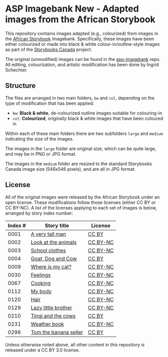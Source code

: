 # ASP Imagebank New - Adapted images from the African Storybook

This repository contains images adapted (e.g., colourized) from images in the [African Storybook](http://www.africanstorybook.org) imagebank. Specifically, these images have been either colourized or made into black & white colour-in/outline-style images as part of the [Storybooks Canada](http://storybookscanada.ca) project.

The original (unmodified) images can be found in the [asp-imagebank](https://github.com/global-asp/asp-imagebank) repo. All editing, colourization, and artistic modification has been done by Ingrid Schechter.

## Structure

The files are arranged in two main folders, `bw` and `col`, depending on the type of modification that has been applied:

* `bw`: **Black & white**, de-colourized outline images suitable for colouring-in
* `col`: **Colourized**, originally black & white images that have been coloured in

Within each of these main folders there are two subfolders `large` and `medium` indicating the size of the images.

The images in the `large` folder are original size, which can be quite large, and may be in PNG or JPG format.

The images in the `medium` folder are resized to the standard Storybooks Canada image size (546x546 pixels), and are all in JPG format.

## License

All of the original images were released by the African Storybook under an open license. These modifications follow those licenses (either CC BY or CC BY-NC). A list of the licenses applying to each set of images is below, arranged by story index number:

Index # | Story title | License
------- | ----------- | -------
0001 | [A very tall man](http://africanstorybook.org/reader.php?id=918) | [CC BY](http://creativecommons.org/licenses/by/3.0/)
0002 | [Look at the animals](http://africanstorybook.org/reader.php?id=1221) | [CC BY-NC](http://creativecommons.org/licenses/by-nc/3.0/)
0003 | [School clothes](http://africanstorybook.org/reader.php?id=1794) | [CC BY-NC](http://creativecommons.org/licenses/by-nc/3.0/)
0004 | [Goat, Dog and Cow](http://africanstorybook.org/reader.php?id=6380) | [CC BY](http://creativecommons.org/licenses/by/3.0/)
0009 | [Where is my cat?](http://africanstorybook.org/reader.php?id=1825) | [CC BY-NC](https://creativecommons.org/licenses/by-nc/3.0/)
0030 | [Feelings](http://africanstorybook.org/reader.php?id=2884) | [CC BY-NC](http://creativecommons.org/licenses/by-nc/3.0/)
0067 | [Cooking](http://africanstorybook.org/reader.php?id=2795) | [CC BY-NC](http://creativecommons.org/licenses/by-nc/3.0/)
0112 | [My body](http://africanstorybook.org/reader.php?id=1790) | [CC BY-NC](https://creativecommons.org/licenses/by-nc/3.0/)
0120 | [Hair](http://africanstorybook.org/reader.php?id=1746) | [CC BY-NC](https://creativecommons.org/licenses/by-nc/3.0/)
0129 | [Lazy little brother](http://africanstorybook.org/reader.php?id=2896) | [CC BY-NC](https://creativecommons.org/licenses/by-nc/3.0/)
0210 | [Tingi and the cows](http://africanstorybook.org/reader.php?id=7441) | [CC BY](http://creativecommons.org/licenses/by/3.0/)
0231 | [Weather book](http://africanstorybook.org/reader.php?id=1861) | [CC BY-NC](http://creativecommons.org/licenses/by-nc/3.0/)
0296 | [Tom the banana seller](http://africanstorybook.org/reader.php?id=13627) | [CC BY](https://creativecommons.org/licenses/by/4.0/)

Unless otherwise noted above, all other content in this repository is released under a CC BY 3.0 license.
